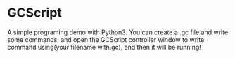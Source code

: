 # GCScript
A simple programing demo with Python3.
You can create a .gc file and write some commands, and open the GCScript controller window to write command using(your filename with.gc), and then it will be running!

